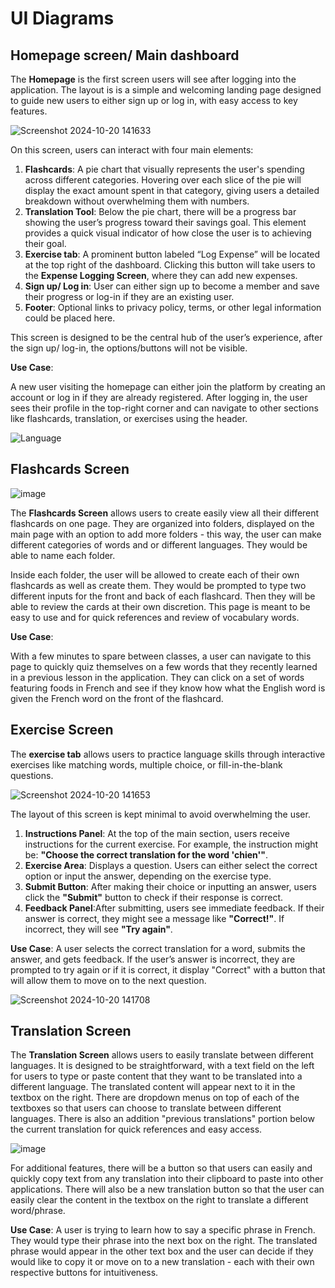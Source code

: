 # UI Diagrams

## Homepage screen/ Main dashboard

The **Homepage** is the first screen users will see after logging into the application. The layout is is a simple and welcoming landing page designed to guide new users to either sign up or log in, with easy access to key features.

![Screenshot 2024-10-20 141633](https://github.com/user-attachments/assets/7caa5431-e81b-4786-ae55-a8fa7bf67470)

On this screen, users can interact with four main elements:

1. **Flashcards**: A pie chart that visually represents the user's spending across different categories. Hovering over each slice of the pie will display the exact amount spent in that category, giving users a detailed breakdown without overwhelming them with numbers.
2. **Translation Tool**: Below the pie chart, there will be a progress bar showing the user’s progress toward their savings goal. This element provides a quick visual indicator of how close the user is to achieving their goal.
3. **Exercise tab**: A prominent button labeled “Log Expense” will be located at the top right of the dashboard. Clicking this button will take users to the **Expense Logging Screen**, where they can add new expenses.
4. **Sign up/ Log in**: User can either sign up to become a member and save their progress or log-in if they are an existing user.
5. **Footer**: Optional links to privacy policy, terms, or other legal information could be placed here.

This screen is designed to be the central hub of the user’s experience, after the sign up/ log-in, the options/buttons will not be visible. 

**Use Case**: 

A new user visiting the homepage can either join the platform by creating an account or log in if they are already registered. After logging in, the user sees their profile in the top-right corner and can navigate to other sections like flashcards, translation, or exercises using the header.

![Language](https://github.com/user-attachments/assets/1c53d33c-bd61-48db-beea-c4fc64426897)

## Flashcards Screen
![image](https://github.com/user-attachments/assets/ab876ef7-aae4-49bd-97d3-4d96ed043144)


The **Flashcards Screen** allows users to create easily view all their different flashcards on one page. They are organized into folders, displayed on the main page with an option to add more folders - this way, the user can make different categories of words and or different languages. They would be able to name each folder.


Inside each folder, the user will be allowed to create each of their own flashcards as well as create them. They would be prompted to type two different inputs for the front and back of each flashcard. Then they will be able to review the cards at their own discretion. This page is meant to be easy to use and for quick references and review of vocabulary words.


**Use Case**:


With a few minutes to spare between classes, a user can navigate to this page to quickly quiz themselves on a few words that they recently learned in a previous lesson in the application. They can click on a set of words featuring foods in French and see if they know how what the English word is given the French word on the front of the flashcard.

## Exercise Screen

The **exercise tab** allows users to practice language skills through interactive exercises like matching words, multiple choice, or fill-in-the-blank questions.


![Screenshot 2024-10-20 141653](https://github.com/user-attachments/assets/cd530c4a-bc8f-4430-83bd-a22ba45f6edc)


The layout of this screen is kept minimal to avoid overwhelming the user.
1. **Instructions Panel**: At the top of the main section, users receive instructions for the current exercise. For example, the instruction might be: **"Choose the correct translation for the word 'chien'"**.
2. **Exercise Area**: Displays a question. Users can either select the correct option or input the answer, depending on the exercise type.
3. **Submit Button**: After making their choice or inputting an answer, users click the **"Submit"** button to check if their response is correct.
4. **Feedback Panel**:After submitting, users see immediate feedback. If their answer is correct, they might see a message like **"Correct!"**. If incorrect, they will see **"Try again"**. 

**Use Case**: 
 A user selects the correct translation for a word, submits the answer, and gets feedback. If the user’s answer is incorrect, they are prompted to try again or if it is correct, it display "Correct" with a button that will allow them to move on to the next question.
 
![Screenshot 2024-10-20 141708](https://github.com/user-attachments/assets/7b67ea36-507d-4f1a-98b6-056898e071ce)

## Translation Screen

The **Translation Screen** allows users to easily translate between different languages. It is designed to be straightforward, with a text field on the left for users to type or paste content that they want to be translated into a different language. The translated content will appear next to it in the textbox on the right. There are dropdown menus on top of each of the textboxes so that users can choose to translate between different languages. There is also an addition "previous translations" portion below the current translation for quick references and easy access.

![image](https://github.com/user-attachments/assets/2159a654-61b2-4557-93f7-6410c190c472)

For additional features, there will be a button so that users can easily and quickly copy text from any translation into their clipboard to paste into other applications. There will also be a new translation button so that the user can easily clear the content in the textbox on the right to translate a different word/phrase.

**Use Case**: A user is trying to learn how to say a specific phrase in French. They would type their phrase into the next box on the right. The translated phrase would appear in the other text box and the user can decide if they would like to copy it or move on to a new translation - each with their own respective buttons for intuitiveness.

